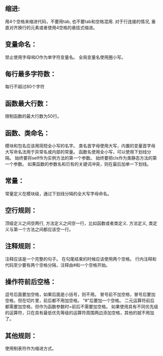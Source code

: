 ## 缩进:
 用4个空格来缩进代码，不要用tab, 也不要tab和空格混用. 对于行连接的情况, 垂直对齐换行的元素或者使用4空格的悬挂式缩进。
 
 ## 变量命名：
 禁止使用字母l和O作为单字符变量名。
 全局变量名使用圈小写。

 ## 每行最多字符数：
 每行不超过80个字符

 ## 函数最大行数：
 限制函数的最大行数为50行。

 ## 函数、类命名：
 模块和包名应该用简短全小写的名字。
 类名首字母使用大写，内置的变量首字母大写命名法用于异常名或内部的常量。
 函数名使用全小写，可以使用下划线分隔。
 始终要将self作为实例方法的第一个参数。
 始终要把cls作为类静态方法的第一个参数。
 如果函数的参数名和已有的关键词冲突，则在最后加单一下划线。

 ## 常量：
 常量定义在模块级，通过下划线分隔的全大写字母命名。

 ## 空行规则：
 顶级定义之间空两行, 方法定义之间空一行，比如函数或者类定义. 方法定义, 类定义与第一个方法之间都应该空一行。

 ## 注释规则：
 注释应该是一个完整的句子。
 在句尾结束的时候应该使用两个空格。
 行内注释和代码至少要有两个空格分隔，注释由#和一个空格开始。

 ## 操作符前后空格：
 逗号后面要加空格，如果后面是小括号，则不用。
 冒号前不加空格，冒号后要加空格，但在切片里，前后都不用加空格。
 “#”后要加一个空格。
 二元运算符前后都需要加空格，但作为函数参数时=前后不需要加空格。
 如果使用具有不同优先级的运算符，只在具有最低优先等级的运算符周围两边添加空格，其他的就不用加了。

 ## 其他规则：
 使用制表符作为缩进方式。